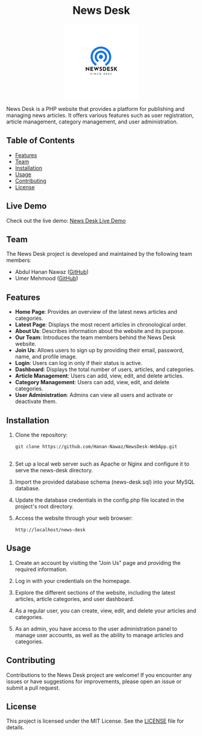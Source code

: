 <h1 align="center">News Desk</h1>

<p align="center">
  <img src="https://raw.githubusercontent.com/Hanan-Nawaz/NewsDesk-App/master/app/src/main/res/drawable/newsdesk.png" alt="News Desk Logo" width="200">
</p>

News Desk is a PHP website that provides a platform for publishing and managing news articles. It offers various features such as user registration, article management, category management, and user administration.

## Table of Contents
- [Features](#features)
- [Team](#team)
- [Installation](#installation)
- [Usage](#usage)
- [Contributing](#contributing)
- [License](#license)

## Live Demo

Check out the live demo: [News Desk Live Demo](http://newsdesk.lovestoblog.com/)

## Team

The News Desk project is developed and maintained by the following team members:

- Abdul Hanan Nawaz ([GitHub](https://github.com/Hanan-Nawaz))
- Umer Mehmood ([GitHub](https://github.com/umer-r))

## Features

- **Home Page**: Provides an overview of the latest news articles and categories.
- **Latest Page**: Displays the most recent articles in chronological order.
- **About Us**: Describes information about the website and its purpose.
- **Our Team**: Introduces the team members behind the News Desk website.
- **Join Us**: Allows users to sign up by providing their email, password, name, and profile image.
- **Login**: Users can log in only if their status is active.
- **Dashboard**: Displays the total number of users, articles, and categories.
- **Article Management**: Users can add, view, edit, and delete articles.
- **Category Management**: Users can add, view, edit, and delete categories.
- **User Administration**: Admins can view all users and activate or deactivate them.

## Installation

1. Clone the repository:

   ```shell
   git clone https://github.com/Hanan-Nawaz/NewsDesk-WebApp.git
 
2. Set up a local web server such as Apache or Nginx and configure it to serve the news-desk directory.

3. Import the provided database schema (news-desk.sql) into your MySQL database.

4. Update the database credentials in the config.php file located in the project's root directory.

5. Access the website through your web browser:
   
   ```shell
   http://localhost/news-desk

## Usage

1. Create an account by visiting the "Join Us" page and providing the required information.

2. Log in with your credentials on the homepage.

3. Explore the different sections of the website, including the latest articles, article categories, and user dashboard.

4. As a regular user, you can create, view, edit, and delete your articles and categories.

5. As an admin, you have access to the user administration panel to manage user accounts, as well as the ability to manage articles and categories.

## Contributing

Contributions to the News Desk project are welcome! If you encounter any issues or have suggestions for improvements, please open an issue or submit a pull request.

## License

This project is licensed under the MIT License. See the [LICENSE](LICENSE) file for details.

